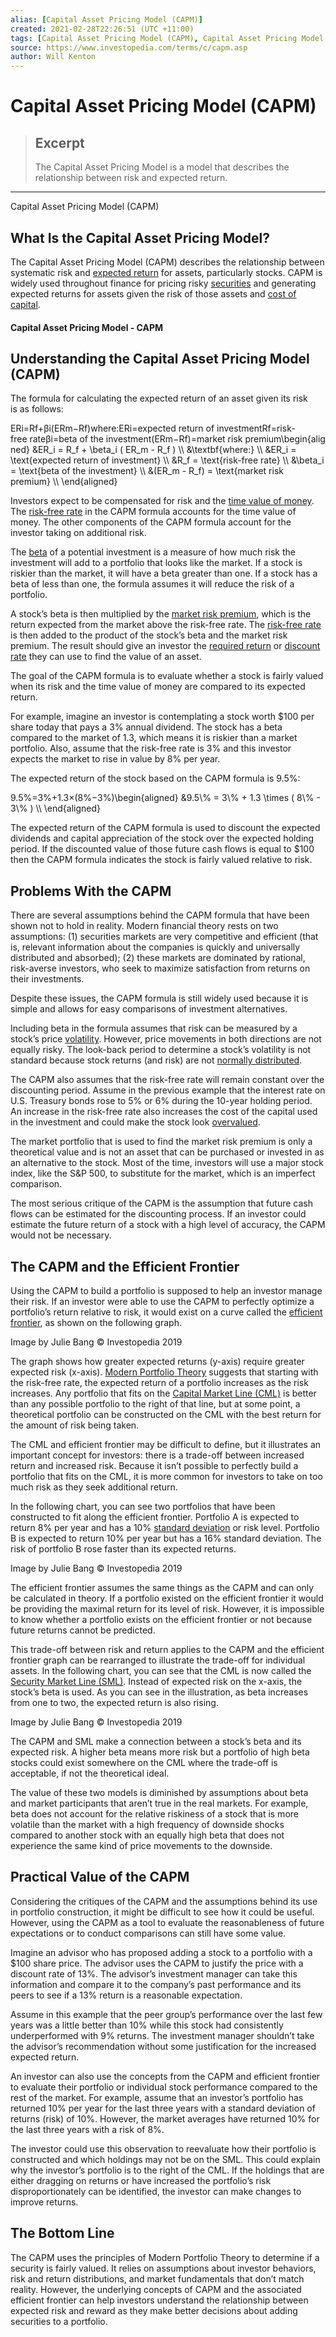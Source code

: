 ```yaml
---
alias: [Capital Asset Pricing Model (CAPM)]
created: 2021-02-28T22:26:51 (UTC +11:00)
tags: [Capital Asset Pricing Model (CAPM), Capital Asset Pricing Model (CAPM)]
source: https://www.investopedia.com/terms/c/capm.asp
author: Will Kenton
---
```


# Capital Asset Pricing Model (CAPM)

> ## Excerpt
> The Capital Asset Pricing Model is a model that describes the relationship between risk and expected return.

---

Capital Asset Pricing Model (CAPM)
## What Is the Capital Asset Pricing Model?

The Capital Asset Pricing Model (CAPM) describes the relationship between systematic risk and [expected return](https://www.investopedia.com/terms/e/expectedreturn.asp) for assets, particularly stocks. CAPM is widely used throughout finance for pricing risky [securities](https://www.investopedia.com/terms/s/security.asp) and generating expected returns for assets given the risk of those assets and [cost of capital](https://www.investopedia.com/terms/c/costofcapital.asp).

#### Capital Asset Pricing Model - CAPM

## Understanding the Capital Asset Pricing Model (CAPM)

The formula for calculating the expected return of an asset given its risk is as follows:

ERi\=Rf+βi(ERm−Rf)where:ERi\=expected return of investmentRf\=risk-free rateβi\=beta of the investment(ERm−Rf)\=market risk premium\\begin{aligned} &ER\_i = R\_f + \\beta\_i ( ER\_m - R\_f ) \\\\ &\\textbf{where:} \\\\ &ER\_i = \\text{expected return of investment} \\\\ &R\_f = \\text{risk-free rate} \\\\ &\\beta\_i = \\text{beta of the investment} \\\\ &(ER\_m - R\_f) = \\text{market risk premium} \\\\ \\end{aligned}

Investors expect to be compensated for risk and the [time value of money](https://www.investopedia.com/terms/t/timevalueofmoney.asp). The [risk-free rate](https://www.investopedia.com/terms/r/risk-freerate.asp) in the CAPM formula accounts for the time value of money. The other components of the CAPM formula account for the investor taking on additional risk.

The [beta](https://www.investopedia.com/terms/b/beta.asp) of a potential investment is a measure of how much risk the investment will add to a portfolio that looks like the market. If a stock is riskier than the market, it will have a beta greater than one. If a stock has a beta of less than one, the formula assumes it will reduce the risk of a portfolio.

A stock’s beta is then multiplied by the [market risk premium](https://www.investopedia.com/terms/m/marketriskpremium.asp), which is the return expected from the market above the risk-free rate. The [risk-free rate](https://www.investopedia.com/ask/answers/040915/how-riskfree-rate-determined-when-calculating-market-risk-premium.asp) is then added to the product of the stock’s beta and the market risk premium. The result should give an investor the [required return](https://www.investopedia.com/terms/r/requiredrateofreturn.asp) or [discount rate](https://www.investopedia.com/terms/d/discountrate.asp) they can use to find the value of an asset.

The goal of the CAPM formula is to evaluate whether a stock is fairly valued when its risk and the time value of money are compared to its expected return.

For example, imagine an investor is contemplating a stock worth $100 per share today that pays a 3% annual dividend. The stock has a beta compared to the market of 1.3, which means it is riskier than a market portfolio. Also, assume that the risk-free rate is 3% and this investor expects the market to rise in value by 8% per year.

The expected return of the stock based on the CAPM formula is 9.5%:

9.5%\=3%+1.3×(8%−3%)\\begin{aligned} &9.5\\% = 3\\% + 1.3 \\times ( 8\\% - 3\\% ) \\\\ \\end{aligned}

The expected return of the CAPM formula is used to discount the expected dividends and capital appreciation of the stock over the expected holding period. If the discounted value of those future cash flows is equal to $100 then the CAPM formula indicates the stock is fairly valued relative to risk.

## Problems With the CAPM

There are several assumptions behind the CAPM formula that have been shown not to hold in reality. Modern financial theory rests on two assumptions: (1) securities markets are very competitive and efficient (that is, relevant information about the companies is quickly and universally distributed and absorbed); (2) these markets are dominated by rational, risk-averse investors, who seek to maximize satisfaction from returns on their investments.

Despite these issues, the CAPM formula is still widely used because it is simple and allows for easy comparisons of investment alternatives.

Including beta in the formula assumes that risk can be measured by a stock’s price [volatility](https://www.investopedia.com/terms/v/volatility.asp). However, price movements in both directions are not equally risky. The look-back period to determine a stock’s volatility is not standard because stock returns (and risk) are not [normally distributed](https://www.investopedia.com/terms/n/normaldistribution.asp).

The CAPM also assumes that the risk-free rate will remain constant over the discounting period. Assume in the previous example that the interest rate on U.S. Treasury bonds rose to 5% or 6% during the 10-year holding period. An increase in the risk-free rate also increases the cost of the capital used in the investment and could make the stock look [overvalued](https://www.investopedia.com/terms/o/overvalued.asp).

The market portfolio that is used to find the market risk premium is only a theoretical value and is not an asset that can be purchased or invested in as an alternative to the stock. Most of the time, investors will use a major stock index, like the S&P 500, to substitute for the market, which is an imperfect comparison.

The most serious critique of the CAPM is the assumption that future cash flows can be estimated for the discounting process. If an investor could estimate the future return of a stock with a high level of accuracy, the CAPM would not be necessary.

## The CAPM and the Efficient Frontier

Using the CAPM to build a portfolio is supposed to help an investor manage their risk. If an investor were able to use the CAPM to perfectly optimize a portfolio’s return relative to risk, it would exist on a curve called the [efficient frontier](https://www.investopedia.com/terms/e/efficientfrontier.asp), as shown on the following graph.

Image by Julie Bang © Investopedia 2019

The graph shows how greater expected returns (y-axis) require greater expected risk (x-axis). [Modern Portfolio Theory](https://www.investopedia.com/terms/m/modernportfoliotheory.asp) suggests that starting with the risk-free rate, the expected return of a portfolio increases as the risk increases. Any portfolio that fits on the [Capital Market Line (CML)](https://www.investopedia.com/terms/c/cml.asp) is better than any possible portfolio to the right of that line, but at some point, a theoretical portfolio can be constructed on the CML with the best return for the amount of risk being taken.

The CML and efficient frontier may be difficult to define, but it illustrates an important concept for investors: there is a trade-off between increased return and increased risk. Because it isn’t possible to perfectly build a portfolio that fits on the CML, it is more common for investors to take on too much risk as they seek additional return.

In the following chart, you can see two portfolios that have been constructed to fit along the efficient frontier. Portfolio A is expected to return 8% per year and has a 10% [standard deviation](https://www.investopedia.com/terms/s/standarddeviation.asp) or risk level. Portfolio B is expected to return 10% per year but has a 16% standard deviation. The risk of portfolio B rose faster than its expected returns.

Image by Julie Bang © Investopedia 2019

The efficient frontier assumes the same things as the CAPM and can only be calculated in theory. If a portfolio existed on the efficient frontier it would be providing the maximal return for its level of risk. However, it is impossible to know whether a portfolio exists on the efficient frontier or not because future returns cannot be predicted.

This trade-off between risk and return applies to the CAPM and the efficient frontier graph can be rearranged to illustrate the trade-off for individual assets. In the following chart, you can see that the CML is now called the [Security Market Line (SML)](https://www.investopedia.com/terms/s/sml.asp). Instead of expected risk on the x-axis, the stock’s beta is used. As you can see in the illustration, as beta increases from one to two, the expected return is also rising.

Image by Julie Bang © Investopedia 2019

The CAPM and SML make a connection between a stock’s beta and its expected risk. A higher beta means more risk but a portfolio of high beta stocks could exist somewhere on the CML where the trade-off is acceptable, if not the theoretical ideal.

The value of these two models is diminished by assumptions about beta and market participants that aren’t true in the real markets. For example, beta does not account for the relative riskiness of a stock that is more volatile than the market with a high frequency of downside shocks compared to another stock with an equally high beta that does not experience the same kind of price movements to the downside.

## Practical Value of the CAPM

Considering the critiques of the CAPM and the assumptions behind its use in portfolio construction, it might be difficult to see how it could be useful. However, using the CAPM as a tool to evaluate the reasonableness of future expectations or to conduct comparisons can still have some value.

Imagine an advisor who has proposed adding a stock to a portfolio with a $100 share price. The advisor uses the CAPM to justify the price with a discount rate of 13%. The advisor’s investment manager can take this information and compare it to the company’s past performance and its peers to see if a 13% return is a reasonable expectation.

Assume in this example that the peer group’s performance over the last few years was a little better than 10% while this stock had consistently underperformed with 9% returns. The investment manager shouldn’t take the advisor’s recommendation without some justification for the increased expected return.

An investor can also use the concepts from the CAPM and efficient frontier to evaluate their portfolio or individual stock performance compared to the rest of the market. For example, assume that an investor’s portfolio has returned 10% per year for the last three years with a standard deviation of returns (risk) of 10%. However, the market averages have returned 10% for the last three years with a risk of 8%.

The investor could use this observation to reevaluate how their portfolio is constructed and which holdings may not be on the SML. This could explain why the investor’s portfolio is to the right of the CML. If the holdings that are either dragging on returns or have increased the portfolio’s risk disproportionately can be identified, the investor can make changes to improve returns.

## The Bottom Line

The CAPM uses the principles of Modern Portfolio Theory to determine if a security is fairly valued. It relies on assumptions about investor behaviors, risk and return distributions, and market fundamentals that don’t match reality. However, the underlying concepts of CAPM and the associated efficient frontier can help investors understand the relationship between expected risk and reward as they make better decisions about adding securities to a portfolio.
